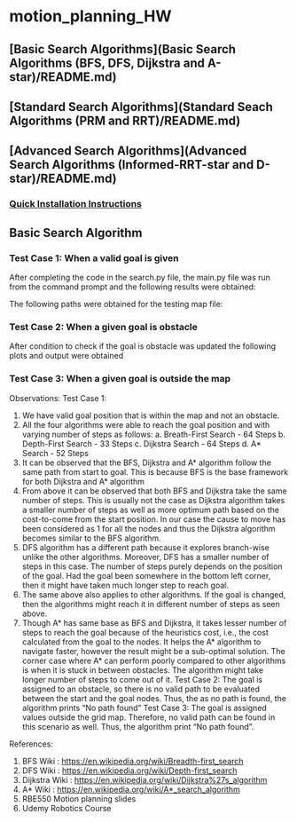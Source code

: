 # motion_planning_HW

## [Basic Search Algorithms](Basic Search Algorithms (BFS, DFS, Dijkstra and A-star)/README.md)
## [Standard Search Algorithms](Standard Seach Algorithms (PRM and RRT)/README.md)
## [Advanced Search Algorithms](Advanced Search Algorithms (Informed-RRT-star and D-star)/README.md)
### [Quick Installation Instructions](tutorials/quick_setup.md)

## Basic Search Algorithm

### Test Case 1: When a valid goal is given
After completing the code in the search.py file, the main.py file was run from the command prompt and the following results were obtained:

The following paths were obtained for the testing map file:

### Test Case 2: When a given goal is obstacle



After condition to check if the goal is obstacle was updated the following plots and output were obtained

### Test Case 3: When a given goal is outside the map

Observations:
Test Case 1:
1. We have valid goal position that is within the map and not an obstacle.
2. All the four algorithms were able to reach the goal position and with varying number of steps as follows:
a. Breath-First Search - 64 Steps
b. Depth-First Search - 33 Steps
c. Dijkstra Search - 64 Steps
d. A* Search - 52 Steps
3. It can be observed that the BFS, Dijkstra and A* algorithm follow the same path from start to goal. This is because BFS is the base framework for both Dijkstra and A* algorithm
4. From above it can be observed that both BFS and Dijkstra take the same number of steps. This is usually not the case as Dijkstra algorithm takes a smaller number of steps as well as more optimum path based on the cost-to-come from the start position. In our case the cause to move has been considered as 1 for all the nodes and thus the Dijkstra algorithm becomes similar to the BFS algorithm.
5. DFS algorithm has a different path because it explores branch-wise unlike the other algorithms. Moreover, DFS has a smaller number of steps in this case. The number of steps purely depends on the position of the goal. Had the goal been somewhere in the bottom left corner, then it might have taken much longer step to reach goal.
6. The same above also applies to other algorithms. If the goal is changed, then the algorithms might reach it in different number of steps as seen above.
7. Though A* has same base as BFS and Dijkstra, it takes lesser number of steps to reach the goal because of the heuristics cost, i.e., the cost calculated from the goal to the nodes. It helps the A* algorithm to navigate faster, however the result might be a sub-optimal solution. The corner case where A* can perform poorly compared to other algorithms is when it is stuck in between obstacles. The algorithm might take longer number of steps to come out of it.
Test Case 2:
The goal is assigned to an obstacle, so there is no valid path to be evaluated between the start and the goal nodes. Thus, the as no path is found, the algorithm prints “No path found”
Test Case 3:
The goal is assigned values outside the grid map. Therefore, no valid path can be found in this scenario as well. Thus, the algorithm print “No path found”.


References:
1. BFS Wiki : https://en.wikipedia.org/wiki/Breadth-first_search
2. DFS Wiki : https://en.wikipedia.org/wiki/Depth-first_search
3. Dijkstra Wiki : https://en.wikipedia.org/wiki/Dijkstra%27s_algorithm
4. A* Wiki : https://en.wikipedia.org/wiki/A*_search_algorithm
5. RBE550 Motion planning slides
6. Udemy Robotics Course
